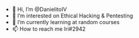 - 👋 Hi, I’m @DanielitoIV
- 👀 I’m interested on Ethical Hacking & Pentesting
- 🌱 I’m currently learning at random courses
- 📫 How to reach me Iri#2942
